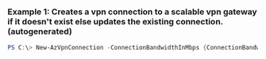 ### Example 1: Creates a vpn connection to a scalable vpn gateway if it doesn't exist else updates the existing connection. (autogenerated)
```powershell
PS C:\> New-AzVpnConnection -ConnectionBandwidthInMbps {ConnectionBandwidthInMbps} -Name testConnection -ParentResourceName {ParentResourceName} -ResourceGroupName MyResourceGroup -VpnSite {VpnSite}
```


